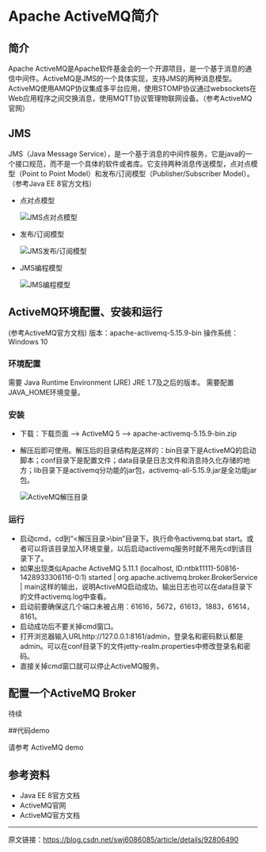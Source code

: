 # Apache ActiveMQ简介

## 简介
Apache ActiveMQ是Apache软件基金会的一个开源项目，是一个基于消息的通信中间件。ActiveMQ是JMS的一个具体实现，支持JMS的两种消息模型。ActiveMQ使用AMQP协议集成多平台应用，使用STOMP协议通过websockets在Web应用程序之间交换消息，使用MQTT协议管理物联网设备。（参考ActiveMQ官网）

## JMS
JMS（Java Message Service），是一个基于消息的中间件服务，它是java的一个接口规范，而不是一个具体的软件或者库。它支持两种消息传送模型，点对点模型（Point to Point Model）和发布/订阅模型（Publisher/Subscriber Model）。（参考Java EE 8官方文档）

- 点对点模型

  ![JMS点对点模型](https://img-blog.csdnimg.cn/20190619111329244.png#pic_center)

- 发布/订阅模型

  ![JMS发布/订阅模型](https://img-blog.csdnimg.cn/20190619111347811.png#pic_center)

- JMS编程模型

  ![JMS编程模型](https://img-blog.csdnimg.cn/2019061911210792.png?x-oss-process=image/watermark,type_ZmFuZ3poZW5naGVpdGk,shadow_10,text_aHR0cHM6Ly9ibG9nLmNzZG4ubmV0L3N3ajYwODYwODU=,size_16,color_FFFFFF,t_70#pic_center)

## ActiveMQ环境配置、安装和运行
(参考ActiveMQ官方文档)
版本：apache-activemq-5.15.9-bin
操作系统：Windows 10

### 环境配置

需要 Java Runtime Environment (JRE) JRE 1.7及之后的版本。
需要配置JAVA_HOME环境变量。

### 安装

- 下载：下载页面 --> ActiveMQ 5 --> apache-activemq-5.15.9-bin.zip

- 解压后即可使用。解压后的目录结构是这样的：bin目录下是ActiveMQ的启动脚本；conf目录下是配置文件；data目录是日志文件和消息持久化存储的地方；lib目录下是activemq分功能的jar包，activemq-all-5.15.9.jar是全功能jar包。

  ![ActiveMQ解压目录](https://img-blog.csdnimg.cn/20190619165429974.PNG)

### 运行

- 启动cmd，cd到“<解压目录>\bin”目录下。执行命令activemq.bat start。或者可以将该目录加入环境变量，以后启动activemq服务时就不用先cd到该目录下了。
- 如果出现类似Apache ActiveMQ 5.11.1 (localhost, ID:ntbk11111-50816-1428933306116-0:1) started | org.apache.activemq.broker.BrokerService | main这样的输出，说明ActiveMQ启动成功。输出日志也可以在data目录下的文件activemq.log中查看。
- 启动前要确保这几个端口未被占用：61616，5672，61613，1883，61614，8161。
- 启动成功后不要关掉cmd窗口。
- 打开浏览器输入URLhttp://127.0.0.1:8161/admin，登录名和密码默认都是admin。可以在conf目录下的文件jetty-realm.properties中修改登录名和密码。
- 直接关掉cmd窗口就可以停止ActiveMQ服务。

## 配置一个ActiveMQ Broker

待续

##代码demo

请参考 ActiveMQ demo

## 参考资料

- Java EE 8官方文档
- ActiveMQ官网
- ActiveMQ官方文档

---
原文链接：https://blog.csdn.net/swj6086085/article/details/92806490